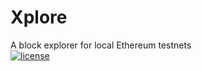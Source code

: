 # Xplore
A block explorer for local Ethereum testnets  
[![license](https://img.shields.io/github/license/DAVFoundation/xplore.svg?style=flat-square)](https://github.com/DAVFoundation/xplore/blob/master/LICENSE)

